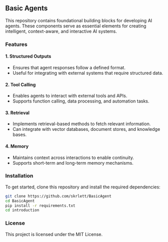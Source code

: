 ## Basic Agents

This repository contains foundational building blocks for developing AI agents. These components serve as essential elements for creating intelligent, context-aware, and interactive AI systems.

### Features

#### 1. Structured Outputs
- Ensures that agent responses follow a defined format.
- Useful for integrating with external systems that require structured data.

#### 2. Tool Calling
- Enables agents to interact with external tools and APIs.
- Supports function calling, data processing, and automation tasks.

#### 3. Retrieval
- Implements retrieval-based methods to fetch relevant information.
- Can integrate with vector databases, document stores, and knowledge bases.

#### 4. Memory
- Maintains context across interactions to enable continuity.
- Supports short-term and long-term memory mechanisms.

### Installation

To get started, clone this repository and install the required dependencies:
```bash
git clone https://github.com/skrlett/BasicAgent
cd BasicAgent
pip install -r requirements.txt
cd introduction
```

### License

This project is licensed under the MIT License.

